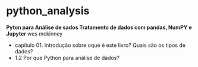 # python_analysis  

**Pyton para Análise  de sados Tratamento de dados com pandas, NumPY e Jupyter** wes mckinney  
 - capítulo 01. Introdução
    sobre oque é este livro?
    Quais são os tipos de dados?
 - 1.2 Por que Python para análise de dados?

